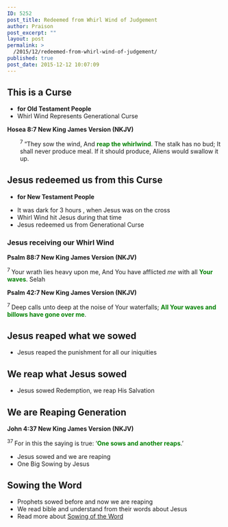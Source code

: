 ```yaml
---
ID: 5252
post_title: Redeemed from Whirl Wind of Judgement
author: Praison
post_excerpt: ""
layout: post
permalink: >
  /2015/12/redeemed-from-whirl-wind-of-judgement/
published: true
post_date: 2015-12-12 10:07:09
---
```

<h2 class="passage-display"><strong>This is a Curse </strong></h2>
<ul>
	<li class="passage-display"><strong>for Old Testament People</strong></li>
	<li>Whirl Wind Represents Generational Curse</li>
</ul>
<p class="passage-display"><strong><span class="passage-display-bcv">Hosea 8:7
</span><span class="passage-display-version">New King James Version (NKJV)</span></strong></p>

<div class="poetry top-1">
<p class="line" style="padding-left: 30px;"><span id="en-NKJV-22202" class="text Hos-8-7"><sup class="versenum">7 </sup>“They sow the wind,</span>
<span class="text Hos-8-7">And <span style="color: #008000;"><strong>reap the whirlwind</strong></span>.</span>
<span class="text Hos-8-7">The stalk has no bud;</span>
<span class="text Hos-8-7">It shall never produce meal.</span>
<span class="text Hos-8-7">If it should produce,</span>
<span class="text Hos-8-7">Aliens would swallow it up.</span></p>

<h2 class="line"><strong>Jesus redeemed us from this Curse</strong></h2>
<ul>
	<li class="line"><strong>for New Testament People</strong></li>
</ul>
</div>
<ul>
	<li>It was dark for 3 hours , when Jesus was on the cross</li>
	<li>Whirl Wind hit Jesus during that time</li>
	<li>Jesus redeemed us from Generational Curse</li>
</ul>
<h3><strong>Jesus receiving our Whirl Wind</strong></h3>
<p class="passage-display"><strong><span class="passage-display-bcv">Psalm 88:7
</span><span class="passage-display-version">New King James Version (NKJV)</span></strong></p>

<div class="poetry">
<p class="line"><span id="en-NKJV-15316" class="text Ps-88-7"><sup class="versenum">7 </sup>Your wrath lies heavy upon me,</span>
<span class="text Ps-88-7">And You have afflicted <i>me</i> with all <span style="color: #008000;"><strong>Your waves</strong></span>. <span class="selah">Selah</span></span></p>
<p class="passage-display"><strong><span class="passage-display-bcv">Psalm 42:7
</span><span class="passage-display-version">New King James Version (NKJV)</span></strong></p>

<div class="poetry">
<p class="line"><span id="en-NKJV-14563" class="text Ps-42-7"><sup class="versenum">7 </sup>Deep calls unto deep at the noise of Your waterfalls;</span>
<span class="text Ps-42-7"><span style="color: #008000;"><strong>All Your waves and billows have gone over me</strong></span>.</span></p>

<h2 class="line"><strong>Jesus reaped what we sowed</strong></h2>
<ul>
	<li class="line">Jesus reaped the punishment for all our iniquities</li>
</ul>
</div>
</div>
<div class="poetry top-1">
<h2 class="line"><strong>We reap what Jesus sowed</strong></h2>
<ul>
	<li class="line">Jesus sowed Redemption, we reap His Salvation</li>
</ul>
<h2><strong>We are Reaping Generation</strong></h2>
<p class="passage-display"><strong><span class="passage-display-bcv">John 4:37
</span><span class="passage-display-version">New King James Version (NKJV)</span></strong></p>
<span id="en-NKJV-26194" class="text John-4-37"><sup class="versenum">37 </sup><span class="woj">For in this the saying is true: ‘<span style="color: #008000;"><strong>One sows and another reaps</strong></span>.’</span></span>
<ul>
	<li>Jesus sowed and we are reaping</li>
	<li>One Big Sowing by Jesus</li>
</ul>
<h2><strong>Sowing the Word</strong></h2>
<ul>
	<li>Prophets sowed before and now we are reaping</li>
	<li>We read bible and understand from their words about Jesus</li>
	<li>Read more about <a title="Reaping Good Things" href="http://biblerevelation.org/2015/12/09/reaping-good-things/">Sowing of the Word</a></li>
</ul>
</div>